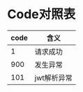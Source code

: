 # Code对照表

| code | 含义      |
|------|---------|
| 1    | 请求成功    |
| 900  | 发生异常    |
| 101  | jwt解析异常 |